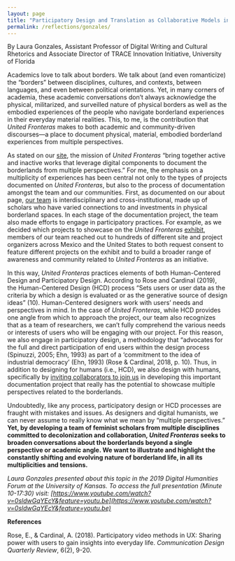 ```yaml
---
layout: page
title: "Participatory Design and Translation as Collaborative Models in United Fronteras"
permalink: /reflections/gonzales/
---
```


By Laura Gonzales, Assistant Professor of Digital Writing and Cultural Rhetorics and Associate Director of TRACE Innovation Initiative, University of Florida 

Academics love to talk about borders. We talk about (and even romanticize) the “borders” between disciplines, cultures, and contexts, between languages, and even between political orientations. Yet, in many corners of academia, these academic conversations don’t always acknowledge the physical, militarized, and surveilled nature of physical borders as well as the embodied experiences of the people who navigate borderland experiences in their everyday material realities. This, to me, is the contribution that *United Fronteras* makes to both academic and community-driven discourses—a place to document physical, material, embodied borderland experiences from multiple perspectives. 

As stated on our [site](https://unitedfronteras.github.io/about/), the mission of *United Fronteras* “bring together active and inactive works that leverage digital components to document the borderlands from multiple perspectives.” For me, the emphasis on a multiplicity of experiences has been central not only to the types of projects documented on *United Fronteras*, but also to the process of documentation amongst the team and our communities. First, as documented on our about page, [our team](https://unitedfronteras.github.io/nosotrxs/) is interdisciplinary and cross-institutional, made up of scholars who have varied connections to and investments in physical borderland spaces. In each stage of the documentation project, the team also made efforts to engage in participatory practices. For example, as we decided which projects to showcase on the *United Fronteras* [exhibit](https://unitedfronteras.github.io/projects/), members of our team reached out to hundreds of different site and project organizers across Mexico and the United States to both request consent to feature different projects on the exhibit and to build a broader range of awareness and community related to *United Fronteras* as an initiative.

In this way, *United Fronteras* practices elements of both Human-Centered Design and Participatory Design. According to Rose and Cardinal (2019), the Human-Centered Design (HCD) process “Sets users or user data as the criteria by which a design is evaluated or as the generative source of design ideas” (10). Human-Centered designers work with users’ needs and perspectives in mind. In the case of *United Fronteras*, while HCD provides one angle from which to approach the project, our team also recognizes that as a team of researchers, we can’t fully comprehend the various needs or interests of users who will be engaging with our project. For this reason, we also engage in participatory design, a methodology that “advocates for the full and direct participation of end users within the design process (Spinuzzi, 2005; Ehn, 1993) as part of a ‘commitment to the idea of industrial democracy’ (Ehn, 1993) (Rose & Cardinal, 2018, p. 10). Thus, in addition to designing for humans (i.e., HCD), we also design with humans, specifically by [inviting collaborators to join us](https://unitedfronteras.github.io/collaborate/) in developing this important documentation project that really has the potential to showcase multiple perspectives related to the borderlands. 

Undoubtedly, like any process, participatory design or HCD processes are fraught with mistakes and issues. As designers and digital humanists, we can never assume to really know what we mean by “multiple perspectives.” **Yet, by developing a team of feminist scholars from multiple disciplines committed to decolonization and collaboration, *United Fronteras* seeks to broaden conversations about the borderlands beyond a single perspective or academic angle. We want to illustrate and highlight the constantly shifting and evolving nature of borderland life, in all its multiplicities and tensions.** 

*Laura Gonzales presented about this topic in the 2019 Digital Humanities Forum at the University of Kansas. To access the full presentation (Minute 10-17:30) visit: [https://www.youtube.com/watch?v=0sldwGqYEcY&feature=youtu.be](https://www.youtube.com/watch?v=0sldwGqYEcY&feature=youtu.be)*

**References**

Rose, E., & Cardinal, A. (2018). Participatory video methods in UX: Sharing power with users to gain insights into everyday life. *Communication Design Quarterly Review*, 6(2), 9-20.





